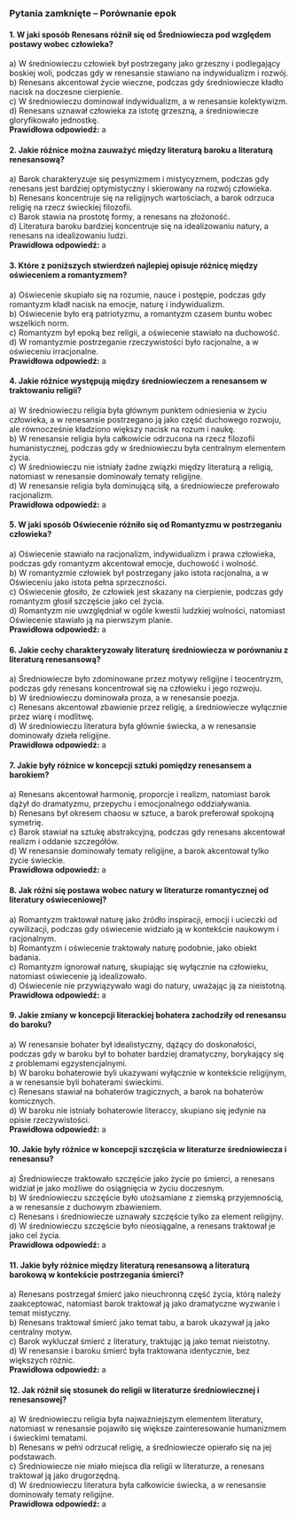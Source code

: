 ### Pytania zamknięte – **Porównanie epok**

#### 1. W jaki sposób Renesans różnił się od Średniowiecza pod względem postawy wobec człowieka?
a) W średniowieczu człowiek był postrzegany jako grzeszny i podlegający boskiej woli, podczas gdy w renesansie stawiano na indywidualizm i rozwój.  
b) Renesans akcentował życie wieczne, podczas gdy średniowiecze kładło nacisk na doczesne cierpienie.  
c) W średniowieczu dominował indywidualizm, a w renesansie kolektywizm.  
d) Renesans uznawał człowieka za istotę grzeszną, a średniowiecze gloryfikowało jednostkę.  
**Prawidłowa odpowiedź:** a

#### 2. Jakie różnice można zauważyć między literaturą baroku a literaturą renesansową?
a) Barok charakteryzuje się pesymizmem i mistycyzmem, podczas gdy renesans jest bardziej optymistyczny i skierowany na rozwój człowieka.  
b) Renesans koncentruje się na religijnych wartościach, a barok odrzuca religię na rzecz świeckiej filozofii.  
c) Barok stawia na prostotę formy, a renesans na złożoność.  
d) Literatura baroku bardziej koncentruje się na idealizowaniu natury, a renesans na idealizowaniu ludzi.  
**Prawidłowa odpowiedź:** a

#### 3. Które z poniższych stwierdzeń najlepiej opisuje różnicę między oświeceniem a romantyzmem?
a) Oświecenie skupiało się na rozumie, nauce i postępie, podczas gdy romantyzm kładł nacisk na emocje, naturę i indywidualizm.  
b) Oświecenie było erą patriotyzmu, a romantyzm czasem buntu wobec wszelkich norm.  
c) Romantyzm był epoką bez religii, a oświecenie stawiało na duchowość.  
d) W romantyzmie postrzeganie rzeczywistości było racjonalne, a w oświeceniu irracjonalne.  
**Prawidłowa odpowiedź:** a

#### 4. Jakie różnice występują między średniowieczem a renesansem w traktowaniu religii?
a) W średniowieczu religia była głównym punktem odniesienia w życiu człowieka, a w renesansie postrzegano ją jako część duchowego rozwoju, ale równocześnie kładziono większy nacisk na rozum i naukę.  
b) W renesansie religia była całkowicie odrzucona na rzecz filozofii humanistycznej, podczas gdy w średniowieczu była centralnym elementem życia.  
c) W średniowieczu nie istniały żadne związki między literaturą a religią, natomiast w renesansie dominowały tematy religijne.  
d) W renesansie religia była dominującą siłą, a średniowiecze preferowało racjonalizm.  
**Prawidłowa odpowiedź:** a

#### 5. W jaki sposób Oświecenie różniło się od Romantyzmu w postrzeganiu człowieka?
a) Oświecenie stawiało na racjonalizm, indywidualizm i prawa człowieka, podczas gdy romantyzm akcentował emocje, duchowość i wolność.  
b) W romantyzmie człowiek był postrzegany jako istota racjonalna, a w Oświeceniu jako istota pełna sprzeczności.  
c) Oświecenie głosiło, że człowiek jest skazany na cierpienie, podczas gdy romantyzm głosił szczęście jako cel życia.  
d) Romantyzm nie uwzględniał w ogóle kwestii ludzkiej wolności, natomiast Oświecenie stawiało ją na pierwszym planie.  
**Prawidłowa odpowiedź:** a

#### 6. Jakie cechy charakteryzowały literaturę średniowiecza w porównaniu z literaturą renesansową?
a) Średniowiecze było zdominowane przez motywy religijne i teocentryzm, podczas gdy renesans koncentrował się na człowieku i jego rozwoju.  
b) W średniowieczu dominowała proza, a w renesansie poezja.  
c) Renesans akcentował zbawienie przez religię, a średniowiecze wyłącznie przez wiarę i modlitwę.  
d) W średniowieczu literatura była głównie świecka, a w renesansie dominowały dzieła religijne.  
**Prawidłowa odpowiedź:** a

#### 7. Jakie były różnice w koncepcji sztuki pomiędzy renesansem a barokiem?
a) Renesans akcentował harmonię, proporcje i realizm, natomiast barok dążył do dramatyzmu, przepychu i emocjonalnego oddziaływania.  
b) Renesans był okresem chaosu w sztuce, a barok preferował spokojną symetrię.  
c) Barok stawiał na sztukę abstrakcyjną, podczas gdy renesans akcentował realizm i oddanie szczegółów.  
d) W renesansie dominowały tematy religijne, a barok akcentował tylko życie świeckie.  
**Prawidłowa odpowiedź:** a

#### 8. Jak różni się postawa wobec natury w literaturze romantycznej od literatury oświeceniowej?
a) Romantyzm traktował naturę jako źródło inspiracji, emocji i ucieczki od cywilizacji, podczas gdy oświecenie widziało ją w kontekście naukowym i racjonalnym.  
b) Romantyzm i oświecenie traktowały naturę podobnie, jako obiekt badania.  
c) Romantyzm ignorował naturę, skupiając się wyłącznie na człowieku, natomiast oświecenie ją idealizowało.  
d) Oświecenie nie przywiązywało wagi do natury, uważając ją za nieistotną.  
**Prawidłowa odpowiedź:** a

#### 9. Jakie zmiany w koncepcji literackiej bohatera zachodziły od renesansu do baroku?
a) W renesansie bohater był idealistyczny, dążący do doskonałości, podczas gdy w baroku był to bohater bardziej dramatyczny, borykający się z problemami egzystencjalnymi.  
b) W baroku bohaterowie byli ukazywani wyłącznie w kontekście religijnym, a w renesansie byli bohaterami świeckimi.  
c) Renesans stawiał na bohaterów tragicznych, a barok na bohaterów komicznych.  
d) W baroku nie istniały bohaterowie literaccy, skupiano się jedynie na opisie rzeczywistości.  
**Prawidłowa odpowiedź:** a

#### 10. Jakie były różnice w koncepcji szczęścia w literaturze średniowiecza i renesansu?
a) Średniowiecze traktowało szczęście jako życie po śmierci, a renesans widział je jako możliwe do osiągnięcia w życiu doczesnym.  
b) W średniowieczu szczęście było utożsamiane z ziemską przyjemnością, a w renesansie z duchowym zbawieniem.  
c) Renesans i średniowiecze uznawały szczęście tylko za element religijny.  
d) W średniowieczu szczęście było nieosiągalne, a renesans traktował je jako cel życia.  
**Prawidłowa odpowiedź:** a

#### 11. Jakie były różnice między literaturą renesansową a literaturą barokową w kontekście postrzegania śmierci?
a) Renesans postrzegał śmierć jako nieuchronną część życia, którą należy zaakceptować, natomiast barok traktował ją jako dramatyczne wyzwanie i temat mistyczny.  
b) Renesans traktował śmierć jako temat tabu, a barok ukazywał ją jako centralny motyw.  
c) Barok wykluczał śmierć z literatury, traktując ją jako temat nieistotny.  
d) W renesansie i baroku śmierć była traktowana identycznie, bez większych różnic.  
**Prawidłowa odpowiedź:** a

#### 12. Jak różnił się stosunek do religii w literaturze średniowiecznej i renesansowej?
a) W średniowieczu religia była najważniejszym elementem literatury, natomiast w renesansie pojawiło się większe zainteresowanie humanizmem i świeckimi tematami.  
b) Renesans w pełni odrzucał religię, a średniowiecze opierało się na jej podstawach.  
c) Średniowiecze nie miało miejsca dla religii w literaturze, a renesans traktował ją jako drugorzędną.  
d) W średniowieczu literatura była całkowicie świecka, a w renesansie dominowały tematy religijne.  
**Prawidłowa odpowiedź:** a